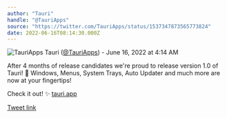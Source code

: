 ```yaml
---
author: "Tauri"
handle: "@TauriApps"
source: "https://twitter.com/TauriApps/status/1537347873565773824"
date: 2022-06-16T08:14:30.000Z
---
```

![TauriApps](https://pbs.twimg.com/profile_images/1427375984475578389/jWzgho1b_normal.png)
Tauri ([@TauriApps](https://twitter.com/TauriApps)) - June 16, 2022 at 4:14 AM


After 4 months of release candidates we're proud to release version 1.0 of Tauri! 🎉 Windows, Menus, System Trays, Auto Updater and much more are now at your fingertips!

Check it out! ✨
[tauri.app](https://tauri.app/)


[Tweet link](https://twitter.com/TauriApps/status/1537347873565773824)
